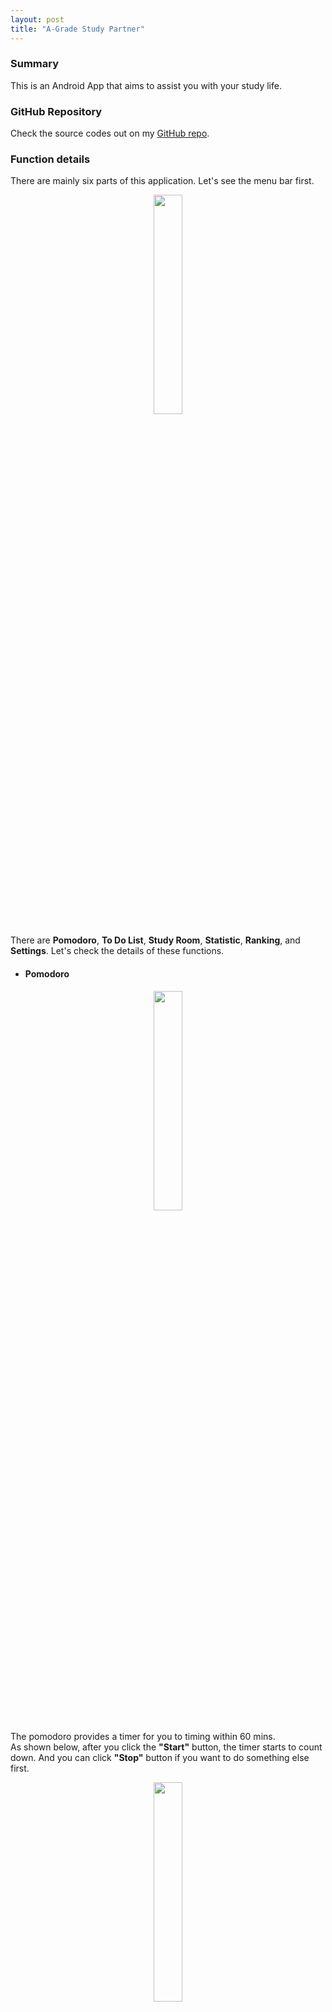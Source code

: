```yaml
---
layout: post
title: "A-Grade Study Partner"
---
```

### Summary
This is an Android App that aims to assist you with your study life. 

### GitHub Repository
Check the source codes out on my [GitHub repo](https://github.com/Nonnature/AGradeApp).

### Function details

There are mainly six parts of this application. Let's see the menu bar first.

<div align=center><img src="{{ site.url }}/assets/a_grade_barlist.png" height="30%" width="30%"></div>

There are **Pomodoro**, **To Do List**, **Study Room**, **Statistic**, **Ranking**, and **Settings**. Let's check the details of these functions.

- #### Pomodoro
<div align=center><img src="{{ site.url }}/assets/a_grade_para.png" height="30%" width="30%"></div>

The pomodoro provides a timer for you to timing within 60 mins.  
As shown below, after you click the **"Start"** button, the timer starts to count down. And you can click **"Stop"** button if you want to do something else first.

<div align=center><img src="{{ site.url }}/assets/a_grade_para_timing.png" height="30%" width="30%"></div>

- #### To Do List
<div align=center><img src="{{ site.url }}/assets/a_grade_todo.png" height="30%" width="30%"></div>
<div align=center><img src="{{ site.url }}/assets/a_grade_todo_add.png" height="30%" width="30%"></div>

- #### Study Room
<div align=center><img src="{{ site.url }}/assets/a_grade_room.png" height="30%" width="30%"></div>
<div align=center><img src="{{ site.url }}/assets/a_grade_room_rename.png" height="30%" width="30%"></div>
<div align=center><img src="{{ site.url }}/assets/a_grade_room_data.png" height="30%" width="30%"></div>
<div align=center><img src="{{ site.url }}/assets/a_grade_room_leave.png" height="30%" width="30%"></div>
<div align=center><img src="{{ site.url }}/assets/a_grade_room_rejoin.png" height="30%" width="30%"></div>

- #### Statistic
<div align=center><img src="{{ site.url }}/assets/a_grade_stat.png" height="30%" width="30%"></div>

- #### Ranking
<div align=center><img src="{{ site.url }}/assets/a_grade_rank.png" height="30%" width="30%"></div>

- #### Settings
<div align=center><img src="{{ site.url }}/assets/a_grade_setting.png" height="30%" width="30%"></div>
<div align=center><img src="{{ site.url }}/assets/a_grade_setting_back.png" height="30%" width="30%"></div>
